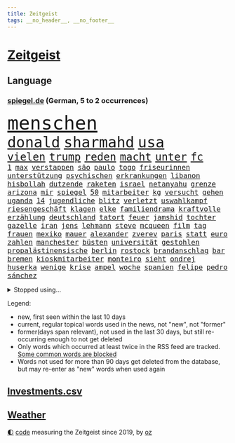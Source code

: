 ```yaml
---
title: Zeitgeist
tags: __no_header__, __no_footer__
---
```


# [Zeitgeist](https://oliz.io/zeitgeist/)

## Language

<h3><a href="https://www.spiegel.de" target="_blank">spiegel.de</a> (German, 5 to 2 occurrences)</h3>
<p style="font-family:monospace">
<span style="font-size:32pt"><a href="news_links.html#menschen" class="current">menschen</a></span>
<br>
<span style="font-size:25pt"><a href="news_links.html#donald" class="current">donald</a></span>
<span style="font-size:25pt"><a href="news_links.html#sharmahd" class="new">sharmahd</a></span>
<span style="font-size:25pt"><a href="news_links.html#usa" class="current">usa</a></span>
<br>
<span style="font-size:18pt"><a href="news_links.html#vielen" class="current">vielen</a></span>
<span style="font-size:18pt"><a href="news_links.html#trump" class="current">trump</a></span>
<span style="font-size:18pt"><a href="news_links.html#reden" class="current">reden</a></span>
<span style="font-size:18pt"><a href="news_links.html#macht" class="current">macht</a></span>
<span style="font-size:18pt"><a href="news_links.html#unter" class="current">unter</a></span>
<span style="font-size:18pt"><a href="news_links.html#fc" class="current">fc</a></span>
<br>
<span style="font-size:12pt"><a href="news_links.html#1" class="current">1</a></span>
<span style="font-size:12pt"><a href="news_links.html#max" class="current">max</a></span>
<span style="font-size:12pt"><a href="news_links.html#verstappen" class="current">verstappen</a></span>
<span style="font-size:12pt"><a href="news_links.html#são" class="current">são</a></span>
<span style="font-size:12pt"><a href="news_links.html#paulo" class="new">paulo</a></span>
<span style="font-size:12pt"><a href="news_links.html#togo" class="new">togo</a></span>
<span style="font-size:12pt"><a href="news_links.html#friseurinnen" class="new">friseurinnen</a></span>
<span style="font-size:12pt"><a href="news_links.html#unterstützung" class="current">unterstützung</a></span>
<span style="font-size:12pt"><a href="news_links.html#psychischen" class="current">psychischen</a></span>
<span style="font-size:12pt"><a href="news_links.html#erkrankungen" class="current">erkrankungen</a></span>
<span style="font-size:12pt"><a href="news_links.html#libanon" class="current">libanon</a></span>
<span style="font-size:12pt"><a href="news_links.html#hisbollah" class="current">hisbollah</a></span>
<span style="font-size:12pt"><a href="news_links.html#dutzende" class="current">dutzende</a></span>
<span style="font-size:12pt"><a href="news_links.html#raketen" class="current">raketen</a></span>
<span style="font-size:12pt"><a href="news_links.html#israel" class="current">israel</a></span>
<span style="font-size:12pt"><a href="news_links.html#netanyahu" class="current">netanyahu</a></span>
<span style="font-size:12pt"><a href="news_links.html#grenze" class="current">grenze</a></span>
<span style="font-size:12pt"><a href="news_links.html#arizona" class="current">arizona</a></span>
<span style="font-size:12pt"><a href="news_links.html#mir" class="current">mir</a></span>
<span style="font-size:12pt"><a href="news_links.html#spiegel" class="current">spiegel</a></span>
<span style="font-size:12pt"><a href="news_links.html#50" class="current">50</a></span>
<span style="font-size:12pt"><a href="news_links.html#mitarbeiter" class="current">mitarbeiter</a></span>
<span style="font-size:12pt"><a href="news_links.html#kg" class="new">kg</a></span>
<span style="font-size:12pt"><a href="news_links.html#versucht" class="current">versucht</a></span>
<span style="font-size:12pt"><a href="news_links.html#gehen" class="current">gehen</a></span>
<span style="font-size:12pt"><a href="news_links.html#uganda" class="current">uganda</a></span>
<span style="font-size:12pt"><a href="news_links.html#14" class="current">14</a></span>
<span style="font-size:12pt"><a href="news_links.html#jugendliche" class="current">jugendliche</a></span>
<span style="font-size:12pt"><a href="news_links.html#blitz" class="current">blitz</a></span>
<span style="font-size:12pt"><a href="news_links.html#verletzt" class="current">verletzt</a></span>
<span style="font-size:12pt"><a href="news_links.html#uswahlkampf" class="current">uswahlkampf</a></span>
<span style="font-size:12pt"><a href="news_links.html#riesengeschäft" class="new">riesengeschäft</a></span>
<span style="font-size:12pt"><a href="news_links.html#klagen" class="current">klagen</a></span>
<span style="font-size:12pt"><a href="news_links.html#elke" class="current">elke</a></span>
<span style="font-size:12pt"><a href="news_links.html#familiendrama" class="new">familiendrama</a></span>
<span style="font-size:12pt"><a href="news_links.html#kraftvolle" class="new">kraftvolle</a></span>
<span style="font-size:12pt"><a href="news_links.html#erzählung" class="new">erzählung</a></span>
<span style="font-size:12pt"><a href="news_links.html#deutschland" class="current">deutschland</a></span>
<span style="font-size:12pt"><a href="news_links.html#tatort" class="current">tatort</a></span>
<span style="font-size:12pt"><a href="news_links.html#feuer" class="current">feuer</a></span>
<span style="font-size:12pt"><a href="news_links.html#jamshid" class="new">jamshid</a></span>
<span style="font-size:12pt"><a href="news_links.html#tochter" class="current">tochter</a></span>
<span style="font-size:12pt"><a href="news_links.html#gazelle" class="new">gazelle</a></span>
<span style="font-size:12pt"><a href="news_links.html#iran" class="current">iran</a></span>
<span style="font-size:12pt"><a href="news_links.html#jens" class="current">jens</a></span>
<span style="font-size:12pt"><a href="news_links.html#lehmann" class="current">lehmann</a></span>
<span style="font-size:12pt"><a href="news_links.html#steve" class="current">steve</a></span>
<span style="font-size:12pt"><a href="news_links.html#mcqueen" class="new">mcqueen</a></span>
<span style="font-size:12pt"><a href="news_links.html#film" class="current">film</a></span>
<span style="font-size:12pt"><a href="news_links.html#tag" class="current">tag</a></span>
<span style="font-size:12pt"><a href="news_links.html#frauen" class="current">frauen</a></span>
<span style="font-size:12pt"><a href="news_links.html#mexiko" class="current">mexiko</a></span>
<span style="font-size:12pt"><a href="news_links.html#mauer" class="current">mauer</a></span>
<span style="font-size:12pt"><a href="news_links.html#alexander" class="current">alexander</a></span>
<span style="font-size:12pt"><a href="news_links.html#zverev" class="current">zverev</a></span>
<span style="font-size:12pt"><a href="news_links.html#paris" class="current">paris</a></span>
<span style="font-size:12pt"><a href="news_links.html#statt" class="current">statt</a></span>
<span style="font-size:12pt"><a href="news_links.html#euro" class="current">euro</a></span>
<span style="font-size:12pt"><a href="news_links.html#zahlen" class="current">zahlen</a></span>
<span style="font-size:12pt"><a href="news_links.html#manchester" class="current">manchester</a></span>
<span style="font-size:12pt"><a href="news_links.html#büsten" class="new">büsten</a></span>
<span style="font-size:12pt"><a href="news_links.html#universität" class="current">universität</a></span>
<span style="font-size:12pt"><a href="news_links.html#gestohlen" class="current">gestohlen</a></span>
<span style="font-size:12pt"><a href="news_links.html#propalästinensische" class="current">propalästinensische</a></span>
<span style="font-size:12pt"><a href="news_links.html#berlin" class="current">berlin</a></span>
<span style="font-size:12pt"><a href="news_links.html#rostock" class="current">rostock</a></span>
<span style="font-size:12pt"><a href="news_links.html#brandanschlag" class="new">brandanschlag</a></span>
<span style="font-size:12pt"><a href="news_links.html#bar" class="current">bar</a></span>
<span style="font-size:12pt"><a href="news_links.html#bremen" class="current">bremen</a></span>
<span style="font-size:12pt"><a href="news_links.html#kioskmitarbeiter" class="new">kioskmitarbeiter</a></span>
<span style="font-size:12pt"><a href="news_links.html#monteiro" class="current">monteiro</a></span>
<span style="font-size:12pt"><a href="news_links.html#sieht" class="current">sieht</a></span>
<span style="font-size:12pt"><a href="news_links.html#ondrej" class="new">ondrej</a></span>
<span style="font-size:12pt"><a href="news_links.html#huserka" class="new">huserka</a></span>
<span style="font-size:12pt"><a href="news_links.html#wenige" class="current">wenige</a></span>
<span style="font-size:12pt"><a href="news_links.html#krise" class="current">krise</a></span>
<span style="font-size:12pt"><a href="news_links.html#ampel" class="current">ampel</a></span>
<span style="font-size:12pt"><a href="news_links.html#woche" class="current">woche</a></span>
<span style="font-size:12pt"><a href="news_links.html#spanien" class="current">spanien</a></span>
<span style="font-size:12pt"><a href="news_links.html#felipe" class="current">felipe</a></span>
<span style="font-size:12pt"><a href="news_links.html#pedro" class="current">pedro</a></span>
<span style="font-size:12pt"><a href="news_links.html#sánchez" class="new">sánchez</a></span>
</p>
<details>
<summary>Stopped using...</summary>
<p class="former" style="font-size:12pt">
tobt(1474) also(1473) alternativen(1473) prüfung(1473) taten(1473) weitgehend(1473) and(1472) aufgerufen(1472) erneute(1472) flüge(1472) coronakrise(1471) steigende(1471) großteil(1470) kohle(1470) private(1470) rheinlandpfalz(1470) mailand(1469) strand(1469) tiefe(1469) erzielt(1468) fahrt(1468) höher(1468) lehrer(1468) rand(1468) unmut(1468) wirkte(1468) beschädigt(1467) golf(1467) hintergrund(1467) schien(1467) arsenal(1466) bauen(1466) eingereicht(1466) gerettet(1466) gesamte(1466) äußerungen(1466) 33(1465) diskussion(1465) dritte(1465) elfmeter(1465) gegangen(1465) livestream(1465) maßnahme(1465) reduziert(1465) runde(1465) still(1465) 2021(1464) atmosphäre(1464) außer(1464) hertha(1464) 32(1463) gegenteil(1463) lebte(1463) premiere(1463) beginnen(1462) bezahlt(1462) einzug(1462) endete(1462) hölle(1462) illegalen(1462) kreis(1462) verlierer(1462) san(1461) tausenden(1461) torhüter(1461) verkaufen(1461) 50000(1460) baby(1460) trennung(1460) dezember(1459) länge(1459) längere(1459) treten(1459) belgien(1458) demokratische(1458) distanz(1458) sports(1458) triumph(1458) auftrag(1457) großbritanniens(1457) see(1457) sinnvoll(1457) störung(1457) aufgehoben(1456) bestimmten(1455) half(1455) enge(1454) langfristig(1454) mieten(1454) norwegen(1454) vorgaben(1454) gestürzt(1453) mitteln(1453) tiefen(1453) olympische(1452) wende(1452) spüren(1449) umgeht(1448) letztes(1447) gelingen(1444) rettung(1444) wem(1444) favorit(1443) konsum(1443) münster(1443) züge(1443) hängen(1438) stürzen(1437) informiert(1436) wachsen(1436) zeigten(1436) profis(1434) einkommen(1432) zdf(1417) flug(1416) herausforderungen(1416) lehrkräfte(1415) gebieten(1410) schadensersatz(1406) hitler(1401) wetterdienst(1379) niederländer(1367) strecken(1304) übrig(1286) werte(1269) finanziert(1266) zerstörte(1213) kilogramm(1194) verurteilung(1184) kameras(1158) jahrzehnt(1157) 20000(1156) realität(1148) king(1144) hoffenheim(1142) gehälter(1135) gesetzentwurf(1124) schulden(1111) ruhestand(1105) hendrik(1091) ampelparteien(1084) kiews(1056) entsteht(1053) einziger(1043) hinzu(1010) ring(1007) flughäfen(982) versagen(972) terror(961) gelöst(956) unmittelbar(951) messerattacke(932) spart(928) königsklasse(925) überlebenden(925) erlauben(917) großmutter(912) unterlag(893) weltverband(885) suchte(882) sinne(877) galten(862) spitzt(845) großaufgebot(833) stören(832) wissenschaft(830) zuhause(823) aufmerksam(797) eingreifen(777) entstehen(771) feierten(769) auseinander(768) vaters(759) fliegt(754) angreifen(753) sauber(747) überraschenden(739) aktivist(734) pakete(733) carter(731) herrschen(731) uskonzern(710) staates(703) jüdische(696) singt(696) deutschlandticket(684) abwehr(680) auflaufen(680) familiennewsletter(680) muster(679) hinnehmen(676) asylbewerber(670) traut(667) dritter(666) day(658) aggressiv(657) kongo(656) zehnte(652) geldgeber(640) initiative(640) 51(609) uefa(608) statistischen(586) fließen(584) geschehen(582) handelte(582) betreiben(578) betrunkener(567) radsport(566) errichten(565) arten(563) fußballverband(557) drama(556) italiener(553) gemälde(552) getrieben(541) usamerikanische(540) schief(526) seltsame(522) landtagswahlen(521) umstieg(515) mohammed(507) watch(506) einbestellt(505) popp(504) website(502) bekennt(499) wuchs(495) errichtet(489) selben(480) weisen(476) eauto(461) mutmaßliches(460) stockt(459) palästinensische(457) durchschnitt(453) football(451) wmtitel(450) häfen(449) juristin(444) immobilienmarkt(443) netanyahus(441) torwart(441) wegovy(441) anlage(431) prägen(429) anzeige(426) knie(422) alaska(421) verfolgung(419) 42(418) bein(418) rekonstruktion(418) american(417) leinwand(417) wohnviertel(416) umgehend(414) roter(413) 24jährige(412) schwachen(411) gewechselt(410) heutigen(410) vorzugehen(409) harald(408) weitet(404) besserung(401) update(397) 76(396) isst(392) abgeschossen(389) ständige(387) entertainment(386) emily(385) horst(385) verfolgte(385) zusammengestoßen(381) einander(380) bahnsteig(378) vierjährige(378) bulls(376) asylverfahren(370) wiedervereinigung(366) handball(365) betonte(363) terrororganisation(362) angeschlagen(359) emotionaler(358) 1990(357) flugverkehr(355) nouripour(354) omid(354) wagt(352) mentale(350) schlaf(348) dokument(347) finanzministerium(345) spdpolitikerin(345) südchinesisches(337) kanzlerkandidat(335) habecks(331) vollständige(331) junis(319) golden(317) taugt(316) oscarpreisträgerin(313) indischen(312) regionalbahn(312) südosten(307) umstrittenes(306) hits(304) unwahrscheinlich(304) trauen(303) billie(302) ostdeutsche(302) bahnen(301) entzogen(301) aktivistinnen(299) catherine(299) inspirieren(299) to(298) grande(297) übernommen(295) bunker(290) on(286) ordentlich(285) taipeh(284) donbass(282) schritten(276) can(273) zählte(273) sony(271) boykottiert(270) 2006(268) gepäck(268) haag(268) single(268) anwesend(266) machtwort(266) girls(264) nachholbedarf(264) ausgang(262) anmelden(261) behindert(259) gefühle(258) allgegenwärtig(256) leonardo(256) stellvertreter(255) präsidentschaftskandidat(250) fahndet(248) australier(247) herausforderer(247) klettern(242) afdmann(241) glimpflich(239) realistische(237) regionalzug(237) pferde(235) cyrus(233) miley(233) north(233) maximilian(232) sitze(232) versetzt(232) spitzen(231) bildschirm(230) sechste(230) datenschützer(229) mitspieler(229) potter(229) stewart(229) 1982(227) erhältlich(227) sabine(227) rheinmetall(226) bestellen(225) dominiert(224) restaurant(224) usvizepräsidentin(224) operationen(222) berühmtes(220) scheidung(220) durchhalten(219) beworfen(214) unschuld(214) tvduell(213) flugabwehrsysteme(212) taxis(212) douglas(211) halbzeit(211) pogačar(211) tadej(211) kriegsführung(210) geringer(209) laufende(209) schmerzensgeld(209) bundesstaaten(208) ersatz(207) kümmerte(206) matchwinner(206) vorsitzender(206) afdabgeordneter(204) ausbremsen(204) leo(204) dominierte(203) hetzt(203) lieder(202) royals(201) messen(199) titanic(199) arbeitszeiten(198) augenhöhe(198) faktencheck(198) elektrische(196) gartenkolumne(196) prahlt(196) therapie(196) wurm(196) objekt(195) bombardierte(194) drosten(193) rüstungskonzern(193) denkbar(192) ioc(192) bürgerkrieg(191) 44(189) blue(188) fahrrad(188) heimatland(188) vorfahren(188) gesteht(187) netzwerke(187) prägt(187) leidenschaft(186) instanz(184) hunderttausenden(181) neugebauer(181) angelegte(180) diplomatischen(180) dolly(180) parton(180) sticht(180) zelte(179) boston(178) gucken(178) spioniert(178) bruno(177) hisbollahkommandeur(177) bruch(174) chrupalla(173) krah(173) nachspiel(173) tino(173) verlaufen(173) vorstellung(173) nehammer(172) caitlin(171) gekippt(171) orthodoxe(171) parteispitze(171) steinzeit(171) strafstoß(171) weltgrößten(171) chinese(170) polarisierung(170) laufender(169) övp(169) abgeschaltet(168) angeschlagenen(168) eurozone(167) jubelten(167) begrenzten(166) coppola(166) normalität(166) protokoll(166) schlägen(166) systematisch(166) capri(165) klug(165) flut(164) kürzer(164) beantworten(163) dänische(163) indiana(163) wahlrecht(163) revanchiert(162) amtsgericht(160) be(160) 21jährige(159) anreise(159) blutigen(159) enkel(159) anlegen(158) kadyrow(158) ramsan(158) 46(157) hervorgebracht(157) problematisch(157) raumschiff(157) schwerwiegende(156) brötchen(155) europäisches(155) unbekanntes(155) südamerika(154) taktik(154) ultrarechte(154) weltberühmte(154) geist(152) vergnügen(151) france(150) propalästinensischer(150) überschwemmte(150) besitzt(149) blunt(149) rindern(149) juan(148) mitstreiter(148) psychischer(148) schuldspruch(148) schulhof(147) vorgeschichte(147) jeweils(145) stehe(145) ausweiten(144) azubis(144) entwirft(144) kfrage(144) aufgeheizt(143) exmanager(142) pochen(142) grünenvorsitzende(139) streitthema(139) wahlplakat(139) besucherin(138) tante(137) texaner(137) 23jähriger(136) ältesten(136) mali(134) suchten(134) spreche(133) zeugin(132) ceos(131) motivierte(131) verwüstet(131) pausiert(130) are(129) athlet(129) brown(129) gegenwind(129) heimgesucht(128) jacques(128) schenker(128) milliardenschäden(127) durchschnittlich(126) ägyptischen(126) /(125) datenanalyse(125) h5n1(125) back(124) hakenkreuz(124) rückblick(123) undenkbar(123) 650(122) parteizentrale(121) stationen(121) hagelte(120) mitgerissen(120) mitleid(120) lösungen(119) überschwemmung(119) auswärtsspiel(118) coco(118) dingen(118) schulweg(118) steigender(118) falschem(117) üblichen(117) badischen(116) grüner(116) knieverletzung(115) mob(115) tiefpunkt(115) ursprünglich(115) fachkräften(114) performance(114) situationen(114) unterlagen(114) städtetrip(113) wärmewende(113) einfachere(112) fußballtransfers(112) rechtspopulistische(112) stream(112) verbundenheit(112) beschleunigt(111) nachtzug(111) versichert(111) windböe(111) zaun(111) bundesamts(110) löscht(110) sang(110) weltraum(110) ariana(109) d(108) saubere(108) gerichtet(106) hollywoodstars(106) look(106) praktisch(106) zehnkämpfer(106) quadrat(105) lebten(104) verfassungswidrig(104) dicaprio(103) fasst(103) funktionen(103) gegenzug(103) hisbollahmiliz(103) matthäus(103) vordergrund(103) winslet(103) direktmandat(102) fieber(102) galaxie(102) medikament(102) tagsüber(102) attestiert(101) fördergeldaffäre(101) gefürchtet(101) kirmes(101) oberfläche(101) fitnessstudio(100) internetstar(100) just(100) wahrscheinlicher(100) blutige(99) hochwasserkatastrophe(98) küren(98) sechser(98) treffe(98) gelaunt(97) stünden(97) wanderung(97) exnationalspieler(96) angehalten(95) dates(95) eingebüßt(95) reste(95) ungewöhnliches(95) viereinhalb(95) erwischt(94) turnen(94) üppigen(94) chronologie(93) erledigt(93) massen(93) out(93) reisenden(93) behauptungen(92) dänen(92) gesundes(92) kohlekraftwerk(92) zweijähriger(92) atlantik(91) datenschützern(91) gauland(91) gewütet(91) katzen(91) niedrigere(90) akt(89) außenposten(89) bertelsmann(89) fiasko(89) geheuer(89) großauftrag(89) niedrigsten(89) relevanz(89) steuert(89) zusammenhängen(89) 49jährige(87) außenpolitiker(87) bahnübergang(87) entsprechenden(87) verbrennern(87) verräter(87) zwölfjährige(87) america(86) emviertelfinale(86) parteivorstand(86) abnehmspritzen(85) handgelenk(85) höchstleistungen(85) spurlos(85) ungleichen(85) alltagsrassismus(84) einholen(84) führungswechsel(84) legitim(84) schnitzel(84) kühen(83) vogelgrippevirus(83) vorüber(83) deckeln(82) ermordete(82) gleichgültigkeit(82) sportgerichtshof(82) usküste(82) fanliebling(81) tätig(81) unbeschrankten(81) abgenommen(80) brigitte(80) elkw(80) moreno(80) schmuggeln(80) verglich(80) aussichtslos(79) durststrecke(79) gastronomen(79) gemäßigt(79) sortiert(79) tvbilder(79) werksleiter(79) archäologin(78) bandkollege(78) halbzeitshow(78) interpretiert(78) kanzlerkandidatin(78) kochinstitut(78) 140(77) 340(77) covorsitzenden(77) gesprächs(77) sextherapeutin(77) sprachrohr(77) westheimer(77) cucurella(76) einstigen(76) fußballfolklore(76) marc(76) berufsalltag(75) enttarnen(75) pflegen(75) rechnungshofs(75) vorfahr(75) body(74) tatmotiv(74) vorstellt(74) beschützt(73) ideologische(73) junior(73) neuköllns(73) pakistans(73) schau(73) schuldfrage(73) verfassungsgerichtshof(73) beispiellos(72) emailadresse(72) heldin(72) jahresgehalt(72) namhafte(72) perücke(72) scharfzüngige(72) spendengelder(72) trübt(72) reformierte(71) toskana(71) zuneigung(71) zwiespalt(71) bundesgericht(70) erleiden(70) geschwächt(70) racing(70) debütalbum(69) reinhold(69) steuerbetrug(69) uspräsidentin(69) annulliert(68) bodyshaming(68) eigenschaften(68) gepflogenheiten(68) präsidentschaftskandidatin(68) rechner(68) träumte(68) usautor(68) vorstände(68) woken(68) abfuhr(67) akzente(67) austragungsort(67) brandanschläge(67) kindergruppe(67) kontrahenten(67) parkinsonerkrankung(67) schwinden(67) status(67) ächzt(67) aktionäre(66) gelohnt(66) marianne(66) monatelangen(66) olympiasieg(66) propagandamedien(66) sensoren(66) wettkämpfe(66) aids(65) computerbrille(65) eskalationsstufe(65) rechtsextremes(65) besteigen(64) präsidentschaftswahlkampf(64) spdmitglieder(64) spiegeldatenanalyse(64) uspolitik(64) vollzieht(64) entfachen(63) gemeldete(63) hisbollahziele(63) klischees(63) lautet(63) neffe(63) wegweisende(63) frontmann(62) gegenschlägen(62) seattle(62) slogan(62) abstürzen(61) charts(61) gelber(61) ifoindex(61) kinofilm(61) kulturhistorische(61) läden(61) wahlbetrug(61) it(60) militärpräsenz(60) palästinensischer(60) querdenker(60) sexistisch(60) trümmerfeld(60) umgebauten(60) weltrekorde(60) anführers(59) bach(59) beschmieren(59) dhl(59) halbzeitpause(59) hussein(59) versenkt(59) 2008(58) ermöglicht(58) israelirankonflikt(58) kz(58) palliativpflege(58) schwarzenegger(58) taiwanstraße(58) außereheliche(57) szenario(57) vizepräsidentschaftskandidaten(57) wurf(57) zeitungsbericht(57) bränden(56) hergestellt(56) uboot(56) außerirdische(55) charisma(55) connecticut(55) dreikampf(55) geübt(55) hisbollahführer(55) nüsse(55) unangenehmen(55) begibt(54) borg(54) norddeutschen(54) ozempic(54) abbau(53) asteroiden(53) bilderbücher(53) gange(53) kokainfunde(53) risse(53) strafverfolgung(53) zugreifen(53) bäder(52) cbs(52) eindeutige(52) erstattet(52) fußballweltverband(52) gewaltwelle(52) schiitische(52) signale(52) drohten(51) fassade(51) fifapräsident(51) gianni(51) infantino(51) probezeit(51) ramelow(51) tatortstar(51) uspräsidentschaftswahlkampf(51) werbespot(51) zugespielt(51) bekanntgegeben(50) geruchssinn(50) graffiti(50) profiteure(50) romantik(50) cdufraktion(49) fernsteuern(49) from(49) institutionen(49) notenbank(49) scheidenden(49) 89(48) ausgibt(48) betriebsratsvorsitzende(48) eumitgliedstaaten(48) komitees(48) rate(48) rose(48) daniela(47) finanzwelt(47) globaler(47) rauchwolken(47) rückführungen(47) scarboroughriff(47) schwankungen(47) wohngeld(47) ziviler(47) 47000(46) abschuss(46) schmeißen(46) selbstbewussten(46) tvrechte(46) vertriebenen(46) anschlags(45) basketballs(45) coronapolitik(45) finanzexperten(45) ngos(45) expartner(44) gewisse(44) kraftwerk(44) künstlichen(44) multiple(44) rechtsradikaler(44) ungewissen(44) verunstaltet(44) zwischenbilanz(44) bundestagswahlkampf(43) medikamenten(43) softwareupdate(43) abo(42) apfelbaum(42) aufgewertet(42) notstand(42) spieltag(42) 30000(41) fahrerinnen(41) himmelskörpers(41) nbalegende(41) ubahn(41) weltberühmten(41) überwachen(41) anhaltend(40) berry(40) katastrophen(40) krankenkasse(40) landwirtschaftsminister(40) palermo(40) spdministerpräsident(40) trieb(40) evg(39) geht’s(39) zurücknehmen(39) buchenwald(38) doping(38) jannik(38) sinner(38) tempolimit(38) ulreich(38) agrarminister(37) befahren(37) dopingsperre(37) ersann(37) gratulieren(37) hinschaut(37) lenkt(37) nelly(37) stammtischparolen(37) vušković(37) fpöchef(36) pferderennen(36) celle(35) egoshow(35) quadrats(35) bisweilen(34) kollabiert(34) trost(34) ukrainenews(34) with(34) befugnisse(33) begleichen(33) bespielt(33) finder(33) leitzins(33) megalopolis(33) missgeschick(33) solinger(33) abgeschnitten(32) carearbeit(32) cas(32) gunst(32) krankenhäusern(32) militäreinsatz(32) möbel(32) sox(32) vorstands(32) floh(31) macklemore(31) mönchengladbach(31) überwacht(31) auslandsreise(30) beerdigung(30) garagentor(30) jugendtrainer(30) schwachstelle(30) storm(30) vorstellbar(30) werksschließungen(30) beschädigter(29) elversberg(29) koalieren(29) logisch(29) nasser(29) uss(29) wiederholung(29) zweistellig(29) andrzej(28) brandattacke(28) duda(28) ehrenamt(28) erotische(28) essverhalten(28) goldmedaillen(28) kontern(28) alleine(27) brantner(27) commerzbank(27) fremde(27) geliebten(27) manchem(27) parlamentarische(27) priester(27) radius(27) wesentlich(27) euagrarpolitik(26) hanau(26) infiziert(26) konzertkarten(26) xsperre(26) zielt(26) anton(25) asyldebatte(25) ausschalten(25) border(25) fatman(25) gießkanne(25) hofreiter(25) karina(25) schwerverletzten(25) scoop(25) übergibt(25) anwendungen(24) barnier(24) dauerten(24) geboten(24) horrenden(24) mobiltelefon(24) pc(24) philippinische(24) tauchten(24) überstand(24) abschiebeflüge(23) akzeptiert(23) autoherstellers(23) cavallo(23) cern(23) ea(23) laurent(23) picasso(23) tatorts(23) vwbetriebsratschefin(23) übergossen(23) aston(22) coronazeit(22) hinkt(22) klimawandelleugner(22) pelztiere(22) starlink(22) strukturen(22) ökologische(22) ansatz(21) carolabrücke(21) ehre(21) isaac(21) pädagogische(21) richters(21) vorbeifahren(21) brennbarer(20) brüdern(20) dsv(20) geringe(20) how(20) räumte(20) schaltete(20) schleuserbande(20) sensationelle(20) stürze(20) erholung(19) fußballwm(19) genitalverstümmelung(19) investment(19) janis(19) joplin(19) kriselt(19) radiosender(19) reale(19) vergewaltigen(19) verhaftungen(19) afderfolge(18) briefwahl(18) direktorin(18) offenheit(18) silke(18) behinderten(17) feuergefahr(17) kommandeure(17) zerbröselt(17) 41jähriger(16) abzuwehren(16) befrieden(16) beschleunigte(16) chipfabriken(16) furtwängler(16) militärgericht(16) rauchfrei(16) sparmaßnahmen(16) unogeneralversammlung(16) wohngebäude(16) testweise(15) unicredit(15) anzulocken(14) dortigen(14) durchquert(14) geliebt(14) videobotschaft(14) wette(14) 43jährige(13) beweismittel(13) chialo(13) denke(13) gerede(13) kritikern(13) osteuropa(13) volksfest(13) volkswagens(13) wählern(13) country(12) ehrgeiz(12) pegelstände(12) plaudert(12) söhne(12) tanzt(12) tauchboot(12) verwandten(12) crumbach(11) detonationen(11) feuerwehreinsatz(11) hisbollahchef(11) kommender(11) pornografie(11) sportdirektor(11) wuppertal(11) zeitgeist(11)
</p>
</details>
<p>Legend:
<ul>
<li><span class="new">new</span>, first seen within the last 10 days</li>
<li><span class="current">current</span>, regular topical words used in the news, not "new", not "former"</li>
<li><span class="former">former(days span relevant)</span>, not used in the last 30 days, but still re-occurring enough to not get deleted</li>
<li>Only words which occurred at least twice in the RSS feed are tracked. <a href="language/filters.py">Some common words are blocked</a></li>
<li>Words not used for more than 90 days get deleted from the database, but may re-enter as "new" words when used again</li>
</ul>
</p>

## [Investments](investments.html)[.csv](investments.csv)

## [Weather](weather.html)

<footer>
<a href="javascript:toggleTheme()" class="nav">🌓</a>
<a href="https://github.com/ooz/zeitgeist">code</a> measuring the Zeitgeist since 2019, by <a href="https://oliz.io">oz</a>
</footer>

